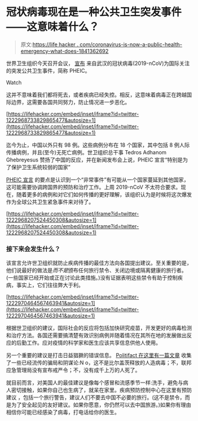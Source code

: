 # 冠状病毒现在是一种公共卫生突发事件——这意味着什么？

> 原文:[https://life hacker . com/coronavirus-is-now-a-public-health-emergency-what-does-1841362692](https://lifehacker.com/coronavirus-is-now-a-public-health-emergency-what-does-1841362692)

世界卫生组织今天召开会议， [宣布](https://www.who.int/dg/speeches/detail/ihr-emergency-committee-on-novel-coronavirus-(2019-ncov)) 来自武汉的冠状病毒(2019-nCoV)为国际关注的突发公共卫生事件，简称 PHEIC。

Watch

这并不意味着我们都将死去，或者疾病已经失控。相反，这意味着病毒正在跨越国际边界，这需要各国共同努力，防止情况进一步恶化。

 [https://lifehacker.com/embed/inset/iframe?id=twitter-1222968733829865477&autosize=1](https://lifehacker.com/embed/inset/iframe?id=twitter-1222968733829865477&autosize=1) 

迄今为止，中国以外只有 98 例。这些病例分布在 18 个国家，其中包括 8 例人际传播病例，并且(至今)无死亡病例。世卫组织总干事 Tedros Adhanom Ghebreyesus 赞扬了中国的反应，并在新闻发布会上说，PHEIC 宣言“特别是为了保护卫生系统较弱的国家”

[PHEIC 宣言](https://www.who.int/ihr/procedures/pheic/en/) 的要点是认识到一个“非常事件”有可能从一个国家蔓延到其他国家，这可能需要协调跨国界的预防和治疗工作。上周 2019-nCoV 不太符合要求。现在，随着更多的病例和对它们如何传播的更好理解，该组织认为是时候将这次爆发作为全球公共卫生紧急事件来对待了。

 [https://lifehacker.com/embed/inset/iframe?id=twitter-1222968207524450308&autosize=1](https://lifehacker.com/embed/inset/iframe?id=twitter-1222968207524450308&autosize=1) 

### 接下来会发生什么？

该宣言允许世卫组织就防止疾病传播的最佳方法向各国提出建议。至关重要的是，他们说最好的做法是*而不是*颁布任何旅行禁令、关闭边境或隔离健康的旅行者。(一些国家已经开始或正在讨论此类措施。)没有证据表明这些禁令有助于控制疾病，事实上，它们往往弊大于利。

 [https://lifehacker.com/embed/inset/iframe?id=twitter-1222970464567463941&autosize=1](https://lifehacker.com/embed/inset/iframe?id=twitter-1222970464567463941&autosize=1) 

根据世卫组织的建议，国际社会的反应将包括加快研究疫苗，开发更好的病毒检测和治疗方法。各国还需要搞清楚有效识别病例并随着情况在其所在地的发展做出反应的后勤工作。应对疫情的科学家和医生应该共享信息供他人使用。

另一个重要的建议是打击日益猖獗的错误信息。 [Politifact 在这里有一篇文章](https://www.politifact.com/facebook-fact-checks/article/2020/jan/24/fact-checking-hoaxes-and-conspiracies-about-corona/) 收集了一些已经流传的骗局和阴谋论:N o，这不是比尔盖茨释放的人造病毒；不，联邦应急管理局没有宣布戒严令；不，没有成千上万的人死了。

就目前而言，对美国人的最佳建议是像每个感冒和流感季节一样:洗手，避免与病人密切接触，如果你自己也生病了，就呆在家里。疾病预防控制中心在这里有预防建议 ，包括一个旅行警告，建议人们不要去中国不必要的旅行。(这不是禁令，而是为了安全起见的友好建议。如果你愿意，你仍然可以去中国旅游。)如果你有理由相信你可能已经感染了病毒，打电话给你的医生。
